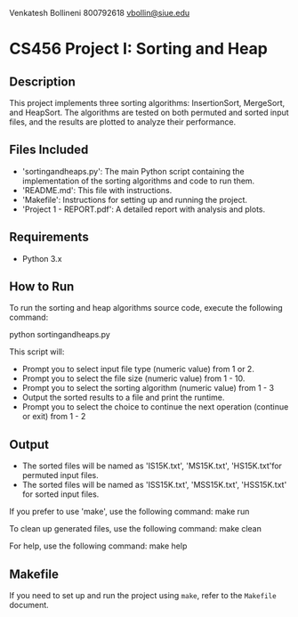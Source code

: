 Venkatesh Bollineni 800792618  vbollin@siue.edu

# CS456 Project I: Sorting and Heap 

## Description
This project implements three sorting algorithms: InsertionSort, MergeSort, and HeapSort. The algorithms are tested on both permuted and sorted input files,
and the results are plotted to analyze their performance.

## Files Included
- 'sortingandheaps.py': The main Python script containing the implementation of the sorting algorithms and code to run them.
- 'README.md': This file with instructions.
- 'Makefile': Instructions for setting up and running the project.
- 'Project 1 - REPORT.pdf': A detailed report with analysis and plots.

## Requirements
- Python 3.x


## How to Run

To run the sorting and heap algorithms source code, execute the following command:

python sortingandheaps.py

This script will:
- Prompt you to select input file type (numeric value) from 1 or 2.
- Prompt you to select the file size (numeric value) from 1 - 10.
- Prompt you to select the sorting algorithm (numeric value) from 1 - 3
- Output the sorted results to a file and print the runtime.
- Prompt you to select the choice to continue the next operation (continue or exit) from 1 - 2


## Output
- The sorted files will be named as 'IS15K.txt', 'MS15K.txt', 'HS15K.txt'for permuted input files.
- The sorted files will be named as 'ISS15K.txt', 'MSS15K.txt', 'HSS15K.txt' for sorted input files.

If you prefer to use 'make', use the following command:
make run

To clean up generated files, use the following command:
make clean

For help, use the following command:
make help

## Makefile
If you need to set up and run the project using `make`, refer to the `Makefile` document.
